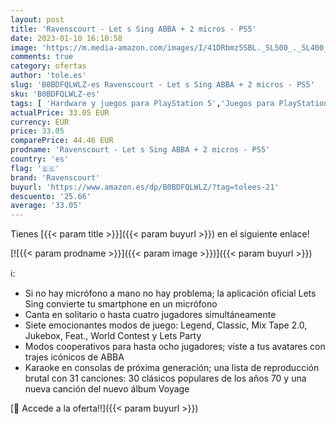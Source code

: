 ```yaml
---
layout: post
title: 'Ravenscourt - Let s Sing ABBA + 2 micros - PS5'
date: 2023-01-10 16:10:58
image: 'https://m.media-amazon.com/images/I/41DRbmz5SBL._SL500_._SL400_.jpg'
comments: true
category: ofertas
author: 'tole.es'
slug: 'B0BDFQLWLZ-es Ravenscourt - Let s Sing ABBA + 2 micros - PS5'
sku: 'B0BDFQLWLZ-es'
tags: [ 'Hardware y juegos para PlayStation 5','Juegos para PlayStation 5','Videojuegos','ps5','ravenscourt','🇪🇸', ]
actualPrice: 33.05 EUR
currency: EUR
price: 33.05
comparePrice: 44.46 EUR
prodname: 'Ravenscourt - Let s Sing ABBA + 2 micros - PS5'
country: 'es'
flag: '🇪🇸'
brand: 'Ravenscourt'
buyurl: 'https://www.amazon.es/dp/B0BDFQLWLZ/?tag=tolees-21'
descuento: '25.66'
average: '33.05'
---
```


Tienes [{{< param title >}}]({{< param buyurl >}}) en el siguiente enlace!

[![{{< param prodname >}}]({{< param image >}})]({{< param buyurl >}})

ℹ️:

- Si no hay micrófono a mano no hay problema; la aplicación oficial Lets Sing convierte tu smartphone en un micrófono
- Canta en solitario o hasta cuatro jugadores simultáneamente
- Siete emocionantes modos de juego: Legend, Classic, Mix Tape 2.0, Jukebox, Feat., World Contest y Lets Party
- Modos cooperativos para hasta ocho jugadores; viste a tus avatares con trajes icónicos de ABBA
- Karaoke en consolas de próxima generación; una lista de reproducción brutal con 31 canciones: 30 clásicos populares de los años 70 y una nueva canción del nuevo álbum Voyage

[🛒 Accede a la oferta!!]({{< param buyurl >}})
